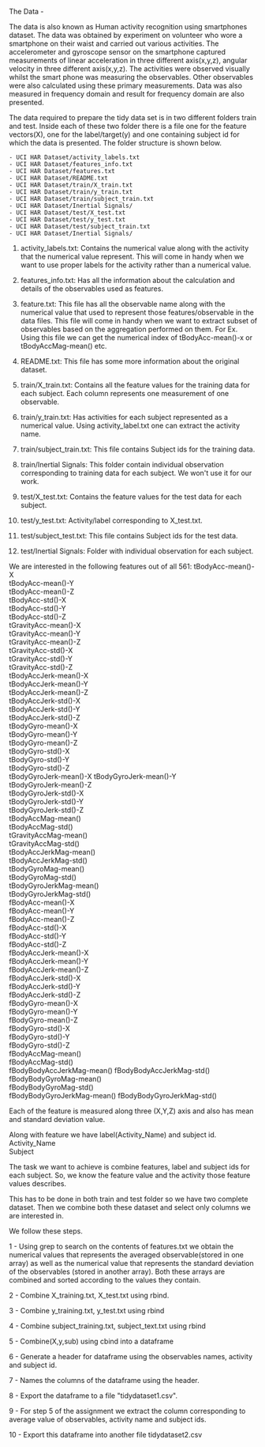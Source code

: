 The Data - 

The data is also known as Human activity recognition using smartphones dataset.
The data was obtained by experiment on volunteer who wore a smartphone on their
waist and carried out various activities. The accelerometer and gyroscope 
sensor on the smartphone  captured measurements of linear acceleration in three 
different axis(x,y,z),  angular velocity in three different axis(x,y,z).
The activities were observed  visually whilst the smart phone was measuring the 
observables. Other observables were also calculated using these primary 
measurements. Data was also measured in  frequency domain and result for frequency 
domain are also presented.

The data required to prepare the tidy data set is in two different folders train 
and test. Inside each of these two folder there is a file one for the feature 
vectors(X), one for the label/target(y) and one containing subject id for which 
the data is presented. The folder structure is shown below.

    - UCI HAR Dataset/activity_labels.txt
    - UCI HAR Dataset/features_info.txt
    - UCI HAR Dataset/features.txt
    - UCI HAR Dataset/README.txt
    - UCI HAR Dataset/train/X_train.txt
    - UCI HAR Dataset/train/y_train.txt
    - UCI HAR Dataset/train/subject_train.txt
    - UCI HAR Dataset/Inertial Signals/ 
    - UCI HAR Dataset/test/X_test.txt
    - UCI HAR Dataset/test/y_test.txt
    - UCI HAR Dataset/test/subject_train.txt
    - UCI HAR Dataset/Inertial Signals/ 


1. activity_labels.txt: Contains the numerical value along with the activity 
that the numerical value represent.  This will come in handy when we want to use 
proper labels for the activity rather than a numerical value.

2. features_info.txt: Has all the information about the calculation and details 
of the observables used as features.

3. feature.txt: This file has all the observable name along with the numerical 
value that  used to represent those features/observable in the data files. 
This file will come in handy when we want to extract subset of observables
based on the aggregation performed on them. For Ex. Using this file we can get 
the numerical index of tBodyAcc-mean()-x or tBodyAccMag-mean() etc. 

4. README.txt: This file has some more information about the original dataset. 

5. train/X_train.txt: Contains all the feature values for the training data for 
each subject. Each column represents one measurement of one observable.

6. train/y_train.txt: Has activities for each subject represented as a numerical 
value. Using activity_label.txt one can extract the activity name.

7. train/subject_train.txt: This file contains Subject ids for the training data.

8. train/Inertial Signals: This folder contain individual observation corresponding 
to training data for each subject. We won't use it for our work.


9. test/X_test.txt: Contains the feature values for the test data for 
each subject.

10. test/y_test.txt: Activity/label corresponding to X_test.txt.

11. test/subject_test.txt: This file contains Subject ids for the test data.

12. test/Inertial Signals: Folder with individual observation for each subject.

We are interested in the following features out of all 561:
    tBodyAcc-mean()-X           
    tBodyAcc-mean()-Y           
    tBodyAcc-mean()-Z           
    tBodyAcc-std()-X            
    tBodyAcc-std()-Y            
    tBodyAcc-std()-Z           
    tGravityAcc-mean()-X        
    tGravityAcc-mean()-Y        
    tGravityAcc-mean()-Z        
    tGravityAcc-std()-X         
    tGravityAcc-std()-Y         
    tGravityAcc-std()-Z        
    tBodyAccJerk-mean()-X       
    tBodyAccJerk-mean()-Y       
    tBodyAccJerk-mean()-Z       
    tBodyAccJerk-std()-X        
    tBodyAccJerk-std()-Y        
    tBodyAccJerk-std()-Z       
    tBodyGyro-mean()-X         
    tBodyGyro-mean()-Y          
    tBodyGyro-mean()-Z          
    tBodyGyro-std()-X           
    tBodyGyro-std()-Y           
    tBodyGyro-std()-Z          
    tBodyGyroJerk-mean()-X
    tBodyGyroJerk-mean()-Y      
    tBodyGyroJerk-mean()-Z      
    tBodyGyroJerk-std()-X      
    tBodyGyroJerk-std()-Y       
    tBodyGyroJerk-std()-Z      
    tBodyAccMag-mean()       
    tBodyAccMag-std()           
    tGravityAccMag-mean()          
    tGravityAccMag-std()        
    tBodyAccJerkMag-mean()      
    tBodyAccJerkMag-std()      
    tBodyGyroMag-mean()        
    tBodyGyroMag-std()          
    tBodyGyroJerkMag-mean()     
    tBodyGyroJerkMag-std()      
    fBodyAcc-mean()-X           
    fBodyAcc-mean()-Y          
    fBodyAcc-mean()-Z           
    fBodyAcc-std()-X            
    fBodyAcc-std()-Y            
    fBodyAcc-std()-Z            
    fBodyAccJerk-mean()-X       
    fBodyAccJerk-mean()-Y      
    fBodyAccJerk-mean()-Z      
    fBodyAccJerk-std()-X       
    fBodyAccJerk-std()-Y        
    fBodyAccJerk-std()-Z        
    fBodyGyro-mean()-X          
    fBodyGyro-mean()-Y         
    fBodyGyro-mean()-Z         
    fBodyGyro-std()-X           
    fBodyGyro-std()-Y           
    fBodyGyro-std()-Z           
    fBodyAccMag-mean()          
    fBodyAccMag-std()          
    fBodyBodyAccJerkMag-mean()
    fBodyBodyAccJerkMag-std()  
    fBodyBodyGyroMag-mean()     
    fBodyBodyGyroMag-std()      
    fBodyBodyGyroJerkMag-mean()
    fBodyBodyGyroJerkMag-std() 

Each of the feature is measured along three (X,Y,Z) axis and also has mean and 
standard deviation value. 

Along with feature we have label(Activity_Name) and subject id.
    Activity_Name               
    Subject          




The task we want to achieve is combine features, label and subject ids for each
subject. So, we know the feature value and the activity those feature values
describes.


This has to be done in both train and test folder so we have two complete dataset. 
Then we combine both these dataset and select only columns we are interested in.

We follow these steps.
    
1 - Using grep to search on the contents of features.txt we obtain the numerical 
values that represents the averaged observable(stored in one array) as well as 
the numerical value that represents the standard deviation of the observables 
(stored in another array). Both these arrays are combined and sorted according
to the values they contain.


2 - Combine X_training.txt, X_test.txt using rbind.

3 - Combine y_training.txt, y_test.txt using rbind

4 - Combine subject_training.txt, subject_text.txt using rbind
    
5 - Combine(X,y,sub) using cbind into a dataframe 

    
6 - Generate a header for dataframe using the observables names, activity and 
subject id.

7 - Names the columns of the dataframe using the header. 

8 - Export the dataframe to a file "tidydataset1.csv".    

9 - For step 5 of the assignment we extract the column corresponding to average 
value of observables, activity name and subject ids.

10 - Export this dataframe into another file tidydataset2.csv




